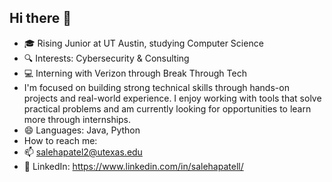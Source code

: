 ## Hi there 👋

- 🎓 Rising Junior at UT Austin, studying Computer Science
- 🔍 Interests: Cybersecurity & Consulting
- 💻 Interning with Verizon through Break Through Tech
- I'm focused on building strong technical skills through hands-on projects and real-world experience. I enjoy working with tools that solve practical problems and am currently looking for opportunities to learn more through internships.
- 😄 Languages: Java, Python
- How to reach me:
-  📫 salehapatel2@utexas.edu
- 🔗 LinkedIn: https://www.linkedin.com/in/salehapatell/
